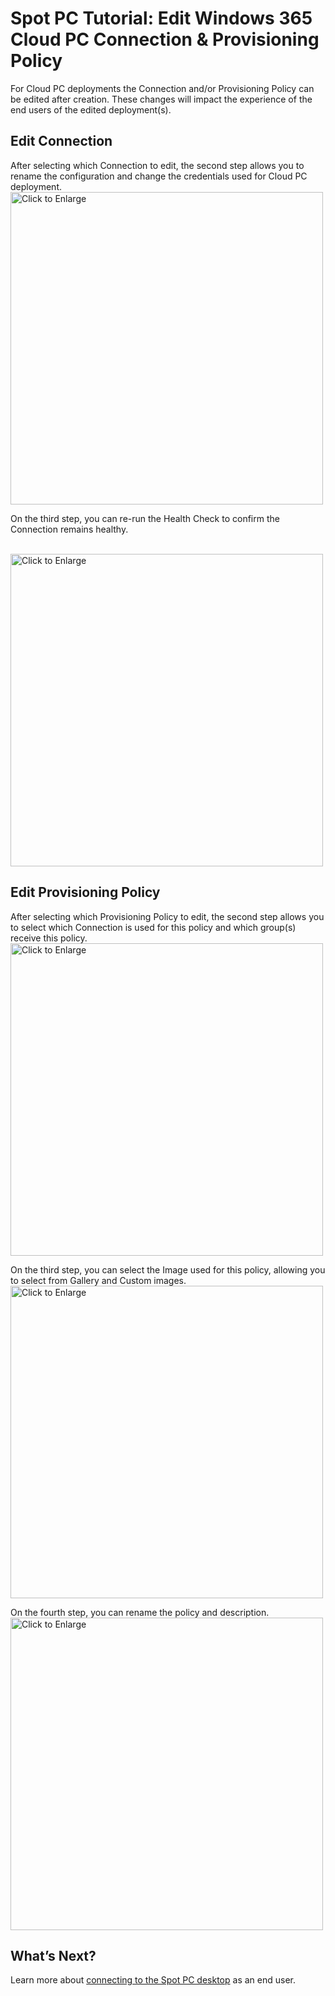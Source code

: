 <meta name=“robots” content=“noindex”>

# Spot PC Tutorial: Edit Windows 365 Cloud PC Connection & Provisioning Policy

For Cloud PC deployments the Connection and/or Provisioning Policy can be edited after creation. These changes will impact the experience of the end users of the edited deployment(s).

## Edit Connection

After selecting which Connection to edit, the second step allows you to rename the configuration and change the credentials used for Cloud PC deployment.
<br><a href="https://docs.spot.io/spot-pc/_media/tutorials-edit-w365-01.png" target="_blank"><img src="/spot-pc/_media/tutorials-edit-w365-01.png" alt="Click to Enlarge" width="500"> </a>

On the third step, you can re-run the Health Check to confirm the Connection remains healthy.

<br><a href="https://docs.spot.io/spot-pc/_media/tutorials-edit-w365-02.png" target="_blank"><img src="/spot-pc/_media/tutorials-edit-w365-02.png" alt="Click to Enlarge" width="500"> </a>

## Edit Provisioning Policy

After selecting which Provisioning Policy to edit, the second step allows you to select which Connection is used for this policy and which group(s) receive this policy.
<br><a href="https://docs.spot.io/spot-pc/_media/tutorials-edit-w365-03.png" target="_blank"><img src="/spot-pc/_media/tutorials-edit-w365-03.png" alt="Click to Enlarge" width="500"> </a>

On the third step, you can select the Image used for this policy, allowing you to select from Gallery and Custom images.
<br><a href="https://docs.spot.io/spot-pc/_media/tutorials-edit-w365-04.png" target="_blank"><img src="/spot-pc/_media/tutorials-edit-w365-04.png" alt="Click to Enlarge" width="500"> </a>

On the fourth step, you can rename the policy and description.
<br><a href="https://docs.spot.io/spot-pc/_media/tutorials-edit-w365-05.png" target="_blank"><img src="/spot-pc/_media/tutorials-edit-w365-05.png" alt="Click to Enlarge" width="500"> </a>

## What’s Next?

Learn more about [connecting to the Spot PC desktop](spot-pc/tutorials/connect-to-desktop) as an end user.
